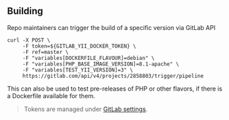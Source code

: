 ## Building

Repo maintainers can trigger the build of a specific version via GitLab API

    curl -X POST \
         -F token=${GITLAB_YII_DOCKER_TOKEN} \
         -F ref=master \
         -F "variables[DOCKERFILE_FLAVOUR]=debian" \
         -F "variables[PHP_BASE_IMAGE_VERSION]=8.1-apache" \
         -F "variables[TEST_YII_VERSION]=3" \
         https://gitlab.com/api/v4/projects/2858803/trigger/pipeline    

This can also be used to test pre-releases of PHP or other flavors, if there is a Dockerfile available for them.

> Tokens are managed under [GitLab settings](https://docs.gitlab.com/ee/user/profile/personal_access_tokens.html).
